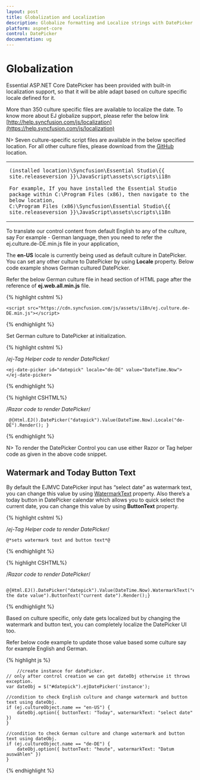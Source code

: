 ```yaml
---
layout: post
title: Globalization and Localization
description: Globalize formatting and Localize strings with DatePicker  
platform: aspnet-core
control: DatePicker
documentation: ug
---
```

# Globalization

Essential ASP.NET Core DatePicker has been provided with built-in localization support, so that it will be able adapt based on culture specific locale defined for it. 

More than 350 culture specific files are available to localize the date. To know more about EJ globalize support, please refer the below link      
 [http://help.syncfusion.com/js/localization](https://help.syncfusion.com/js/localization) 

N> Seven culture-specific script files are available in the below specified location. For all other culture files, please download from the [GitHub](https://github.com/syncfusion/ej-global/tree/master/i18n) location.

<table>
<tr>
<td>

    (installed location)\Syncfusion\Essential Studio\{{ site.releaseversion }}\JavaScript\assets\scripts\i18n

    For example, If you have installed the Essential Studio package within C:\Program Files (x86), then navigate to the below location, 
    C:\Program Files (x86)\Syncfusion\Essential Studio\{{ site.releaseversion }}\JavaScript\assets\scripts\i18n

</td></tr>
</table>
To translate our control content from default English to any of the culture, say For example - German language, then you need to refer the ej.culture.de-DE.min.js file in your application,

The **en-US** locale is currently being used as default culture in DatePicker. You can set any other culture to DatePicker by using **Locale** property. Below code example shows German cultured DatePicker.

Refer the below German culture file in head section of HTML page after the reference of **ej.web.all.min.js** file.

 {% highlight cshtml %}
   
    <script src="https://cdn.syncfusion.com/js/assets/i18n/ej.culture.de-DE.min.js"></script>
                
 {% endhighlight %}
 

Set German culture to DatePicker at initialization.


{% highlight cshtml %}

/*ej-Tag Helper code to render DatePicker*/

    <ej-date-picker id="datepick" locale="de-DE" value="DateTime.Now"></ej-date-picker>


{% endhighlight %}


{% highlight CSHTML%}

/*Razor code to render DatePicker*/

     @{Html.EJ().DatePicker("datepick").Value(DateTime.Now).Locale("de-DE").Render(); }

{% endhighlight %}

N> To render the DatePicker Control you can use either Razor or Tag helper code as given in the above code snippet.


## Watermark and Today Button Text

By default the EJMVC DatePicker input has “select date” as watermark text, you can change this value by using [WatermarkText](https://help.syncfusion.com/js/api/ejdatepicker#members:watermarktext) property. Also there’s a today button in DatePicker calendar which allows you to quick select the current date, you can change this value by using **ButtonText** property.

{% highlight cshtml %}

/*ej-Tag Helper code to render DatePicker*/

    @*sets watermark text and button text*@

   <ej-date-picker id="datepick" value="DateTime.Now" watermark-text="enter the date value" button-text="current date"></ej-date-picker>


{% endhighlight %}


{% highlight CSHTML%}

/*Razor code to render DatePicker*/

     @{Html.EJ().DatePicker("datepick").Value(DateTime.Now).WatermarkText("enter the date value").ButtonText("current date").Render();}

{% endhighlight %}


Based on culture specific, only date gets localized but by changing the watermark and button text, you can completely localize the DatePicker UI too.

Refer below code example to update those value based some culture say for example English and German.

{% highlight js %}

        //create instance for datePicker.
    // only after control creation we can get dateObj otherwise it throws exception.
    var dateObj = $("#datepick").ejDatePicker('instance');

    //condition to check English culture and change watermark and button text using dateObj.
    if (ej.cultureObject.name == "en-US") {
        dateObj.option({ buttonText: "Today", watermarkText: "select date" })
    }

    //condition to check German culture and change watermark and button text using dateObj.
    if (ej.cultureObject.name == "de-DE") {
        dateObj.option({ buttonText: "heute", watermarkText: "Datum auswählen" })
    } 


{% endhighlight %}
